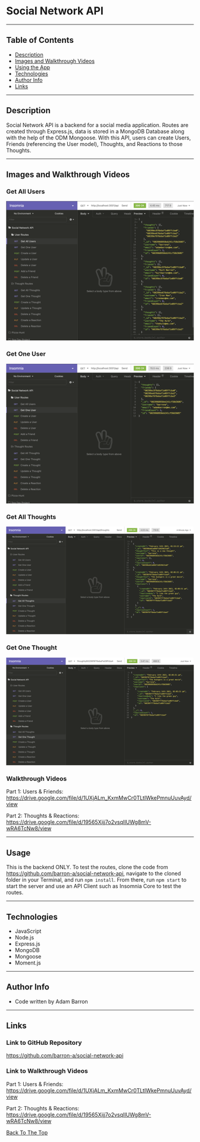 # Social Network API

---

## Table of Contents

- [Description](#description)
- [Images and Walkthrough Videos](#images-and-walkthrough-video)
- [Using the App](#usage)
- [Technologies](#technologies)
- [Author Info](#author-info)
- [Links](#links)

---

## Description
Social Network API is a backend for a social media application. Routes are created through Express.js, data is stored in a MongoDB Database along with the help of the ODM Mongoose. With this API, users can create Users, Friends (referencing the User model), Thoughts, and Reactions to those Thoughts.

---

## Images and Walkthrough Videos

### Get All Users
![Get All Users](/assets/images/social-network-get-all-users.png)

### Get One User
![Get One User](/assets/images/social-network-get-one-user.png)

### Get All Thoughts
![Get All Thoughts](/assets/images/social-network-get-all-thoughts.png)

### Get One Thought
![Get One Thought](/assets/images/social-network-get-one-thought.png)

### Walkthrough Videos
Part 1: Users & Friends: https://drive.google.com/file/d/1UXjALm_KxmMwCr0TLtIWkePmnuUuvAyd/view

Part 2: Thoughts & Reactions: https://drive.google.com/file/d/19565Xijj7o2vsqIIUWg8mV-wRA6TcNw8/view

---

## Usage
This is the backend ONLY.  To test the routes, clone the code from https://github.com/barron-a/social-network-api, navigate to the cloned folder in your Terminal, and run `npm install`. From there, run `npm start` to start the server and use an API Client such as Insomnia Core to test the routes.

---

## Technologies

- JavaScript
- Node.js
- Express.js
- MongoDB
- Mongoose
- Moment.js

---

## Author Info
- Code written by Adam Barron

---

## Links

### Link to GitHub Repository
https://github.com/barron-a/social-network-api

### Link to Walkthrough Videos
Part 1: Users & Friends: https://drive.google.com/file/d/1UXjALm_KxmMwCr0TLtIWkePmnuUuvAyd/view

Part 2: Thoughts & Reactions: https://drive.google.com/file/d/19565Xijj7o2vsqIIUWg8mV-wRA6TcNw8/view


[Back To The Top](#social-network-api)

